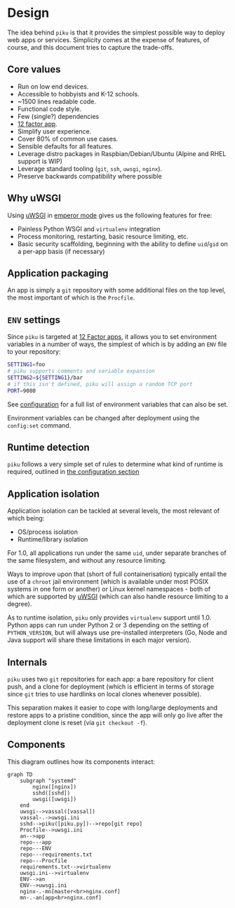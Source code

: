 # Design

The idea behind `piku` is that it provides the simplest possible way to deploy web apps or services. Simplicity comes at the expense of features, of course, and this document tries to capture the trade-offs.

## Core values

* Run on low end devices.
* Accessible to hobbyists and K-12 schools.
* ~1500 lines readable code.
* Functional code style.
* Few (single?) dependencies
* [12 factor app](https://12factor.net).
* Simplify user experience.
* Cover 80% of common use cases.
* Sensible defaults for all features.
* Leverage distro packages in Raspbian/Debian/Ubuntu (Alpine and RHEL support is WIP)
* Leverage standard tooling (`git`, `ssh`, `uwsgi`, `nginx`).
* Preserve backwards compatibility where possible

## Why uWSGI

Using [uWSGI][uwsgi] in [emperor mode][emperor] gives us the following features for free:

* Painless Python WSGI and `virtualenv` integration
* Process monitoring, restarting, basic resource limiting, etc.
* Basic security scaffolding, beginning with the ability to define `uid`/`gid` on a per-app basis (if necessary)

## Application packaging

An app is simply a `git` repository with some additional files on the top level, the most important of which is the `Procfile`.

## `ENV` settings

Since `piku` is targeted at [12 Factor apps][12f], it allows you to set environment variables in a number of ways, the simplest of which is by adding an `ENV` file to your repository:

```bash
SETTING1=foo
# piku supports comments and variable expansion
SETTING2=${SETTING1}/bar
# if this isn't defined, piku will assign a random TCP port
PORT=9080
```

See [configuration](../configuration/index.md) for a full list of environment variables that can also be set.

Environment variables can be changed after deployment using the `config:set` command.

## Runtime detection

`piku` follows a very simple set of rules to determine what kind of runtime is required, outlined in [the configuration section](../configuration/index.md#runtime-detection)

## Application isolation

Application isolation can be tackled at several levels, the most relevant of which being:

* OS/process isolation
* Runtime/library isolation

For 1.0, all applications run under the same `uid`, under separate branches of the same filesystem, and without any resource limiting.

Ways to improve upon that (short of full containerisation) typically entail the use of a `chroot` jail environment (which is available under most POSIX systems in one form or another) or Linux kernel namespaces - both of which are supported by [uWSGI][uwsgi] (which can also handle resource limiting to a degree).

As to runtime isolation, `piku` only provides `virtualenv` support until 1.0. Python apps can run under Python 2 or 3 depending on the setting of `PYTHON_VERSION`, but will always use pre-installed interpreters (Go, Node and Java support will share these limitations in each major version).

## Internals

`piku` uses two `git` repositories for each app: a bare repository for client push, and a clone for deployment (which is efficient in terms of storage since `git` tries to use hardlinks on local clones whenever possible).

This separation makes it easier to cope with long/large deployments and restore apps to a pristine condition, since the app will only go live after the deployment clone is reset (via `git checkout -f`).

## Components

This diagram outlines how its components interact:

```mermaid
graph TD
    subgraph "systemd"
        nginx([nginx])
        sshd([sshd])
        uwsgi([uwsgi])
    end
    uwsgi-->vassal([vassal])
    vassal-.->uwsgi.ini
    sshd-->piku([piku.py])-->repo[git repo]
    Procfile-->uwsgi.ini
    an-->app
    repo---app
    repo---ENV
    repo---requirements.txt
    repo---Procfile
    requirements.txt-->virtualenv
    uwsgi.ini-->virtualenv
    ENV-->an
    ENV-->uwsgi.ini
    nginx-.-mn[master<br>nginx.conf]
    mn-.-an[app<br>nginx.conf]
```


[uwsgi]: https://github.com/unbit/uwsgi
[emperor]: http://uwsgi-docs.readthedocs.org/en/latest/Emperor.html
[12f]: http://12factor.net
